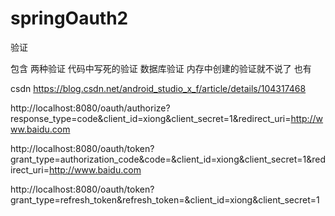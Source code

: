 # springOauth2
验证

包含 两种验证 代码中写死的验证 数据库验证 内存中创建的验证就不说了 也有

csdn https://blog.csdn.net/android_studio_x_f/article/details/104317468



http://localhost:8080/oauth/authorize?response_type=code&client_id=xiong&client_secret=1&redirect_uri=http://www.baidu.com

http://localhost:8080/oauth/token?grant_type=authorization_code&code=&client_id=xiong&client_secret=1&redirect_uri=http://www.baidu.com

http://localhost:8080/oauth/token?grant_type=refresh_token&refresh_token=&client_id=xiong&client_secret=1
